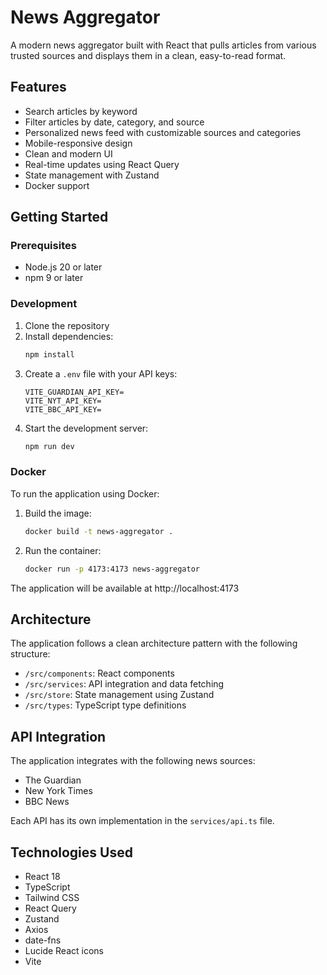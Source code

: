 # News Aggregator

A modern news aggregator built with React that pulls articles from various trusted sources and displays them in a clean, easy-to-read format.

## Features

- Search articles by keyword
- Filter articles by date, category, and source
- Personalized news feed with customizable sources and categories
- Mobile-responsive design
- Clean and modern UI
- Real-time updates using React Query
- State management with Zustand
- Docker support

## Getting Started

### Prerequisites

- Node.js 20 or later
- npm 9 or later

### Development

1. Clone the repository
2. Install dependencies:
   ```bash
   npm install
   ```
3. Create a `.env` file with your API keys:
   ```
   VITE_GUARDIAN_API_KEY=
   VITE_NYT_API_KEY=
   VITE_BBC_API_KEY=
   ```
4. Start the development server:
   ```bash
   npm run dev
   ```

### Docker

To run the application using Docker:

1. Build the image:
   ```bash
   docker build -t news-aggregator .
   ```

2. Run the container:
   ```bash
   docker run -p 4173:4173 news-aggregator
   ```

The application will be available at http://localhost:4173

## Architecture

The application follows a clean architecture pattern with the following structure:

- `/src/components`: React components
- `/src/services`: API integration and data fetching
- `/src/store`: State management using Zustand
- `/src/types`: TypeScript type definitions

## API Integration

The application integrates with the following news sources:
- The Guardian
- New York Times
- BBC News

Each API has its own implementation in the `services/api.ts` file.

## Technologies Used

- React 18
- TypeScript
- Tailwind CSS
- React Query
- Zustand
- Axios
- date-fns
- Lucide React icons
- Vite